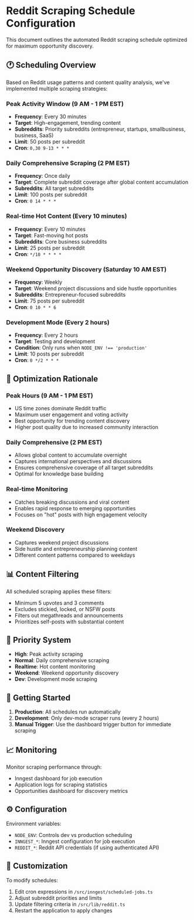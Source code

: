# Reddit Scraping Schedule Configuration

This document outlines the automated Reddit scraping schedule optimized for maximum opportunity discovery.

## 🕐 Scheduling Overview

Based on Reddit usage patterns and content quality analysis, we've implemented multiple scraping strategies:

### Peak Activity Window (9 AM - 1 PM EST)
- **Frequency**: Every 30 minutes
- **Target**: High-engagement, trending content
- **Subreddits**: Priority subreddits (entrepreneur, startups, smallbusiness, business, SaaS)
- **Limit**: 50 posts per subreddit
- **Cron**: `0,30 9-13 * * *`

### Daily Comprehensive Scraping (2 PM EST)
- **Frequency**: Once daily
- **Target**: Complete subreddit coverage after global content accumulation
- **Subreddits**: All target subreddits
- **Limit**: 100 posts per subreddit
- **Cron**: `0 14 * * *`

### Real-time Hot Content (Every 10 minutes)
- **Frequency**: Every 10 minutes
- **Target**: Fast-moving hot posts
- **Subreddits**: Core business subreddits
- **Limit**: 25 posts per subreddit
- **Cron**: `*/10 * * * *`

### Weekend Opportunity Discovery (Saturday 10 AM EST)
- **Frequency**: Weekly
- **Target**: Weekend project discussions and side hustle opportunities
- **Subreddits**: Entrepreneur-focused subreddits
- **Limit**: 75 posts per subreddit
- **Cron**: `0 10 * * 6`

### Development Mode (Every 2 hours)
- **Frequency**: Every 2 hours
- **Target**: Testing and development
- **Condition**: Only runs when `NODE_ENV !== 'production'`
- **Limit**: 10 posts per subreddit
- **Cron**: `0 */2 * * *`

## 🎯 Optimization Rationale

### Peak Hours (9 AM - 1 PM EST)
- US time zones dominate Reddit traffic
- Maximum user engagement and voting activity
- Best opportunity for trending content discovery
- Higher post quality due to increased community interaction

### Daily Comprehensive (2 PM EST)
- Allows global content to accumulate overnight
- Captures international perspectives and discussions
- Ensures comprehensive coverage of all target subreddits
- Optimal for knowledge base building

### Real-time Monitoring
- Catches breaking discussions and viral content
- Enables rapid response to emerging opportunities
- Focuses on "hot" posts with high engagement velocity

### Weekend Discovery
- Captures weekend project discussions
- Side hustle and entrepreneurship planning content
- Different content patterns compared to weekdays

## 📊 Content Filtering

All scheduled scraping applies these filters:
- Minimum 5 upvotes and 3 comments
- Excludes stickied, locked, or NSFW posts
- Filters out megathreads and announcements
- Prioritizes self-posts with substantial content

## 🔄 Priority System

- **High**: Peak activity scraping
- **Normal**: Daily comprehensive scraping
- **Realtime**: Hot content monitoring
- **Weekend**: Weekend opportunity discovery
- **Dev**: Development mode scraping

## 🚀 Getting Started

1. **Production**: All schedules run automatically
2. **Development**: Only dev-mode scraper runs (every 2 hours)
3. **Manual Trigger**: Use the dashboard trigger button for immediate scraping

## 📈 Monitoring

Monitor scraping performance through:
- Inngest dashboard for job execution
- Application logs for scraping statistics
- Opportunities dashboard for discovery metrics

## ⚙️ Configuration

Environment variables:
- `NODE_ENV`: Controls dev vs production scheduling
- `INNGEST_*`: Inngest configuration for job execution
- `REDDIT_*`: Reddit API credentials (if using authenticated API)

## 🔧 Customization

To modify schedules:
1. Edit cron expressions in `/src/inngest/scheduled-jobs.ts`
2. Adjust subreddit priorities and limits
3. Update filtering criteria in `/src/lib/reddit.ts`
4. Restart the application to apply changes